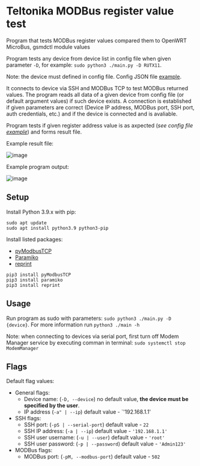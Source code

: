 # Teltonika MODBus register value test

Program that tests MODBus register values compared them to OpenWRT MicroBus, gsmdctl module values

Program tests any device from device list in config file when given parameter `-D`, for example: `sudo python3 ./main.py -D RUTX11`.

Note: the device must defined in config file. 
Config JSON file [example](config.json). 

It connects to device via SSH and MODBus TCP to test MODBus returned values.
The program reads all data of a given device from config file (or default argument values) if such device exists. 
A connection is established if given parameters are correct (Device IP address, MODBus port, SSH port, auth credentials, etc.) and if the device is connected and is avaliable.

Program tests if given register address value is as axpected (_see config file [example](config.json)_) and forms result file.

Example result file:

![image](https://user-images.githubusercontent.com/61172051/168070484-c8b7b992-4e5c-4058-9dde-883d23ada6ba.png)

Example program output:

![image](https://user-images.githubusercontent.com/61172051/168070573-825d15f7-1eb5-4f5f-86ef-8fd73ff64535.png)

## Setup
Install Python 3.9.x with pip:
```
sudo apt update
sudo apt install python3.9 python3-pip
```
Install listed packages:

- [pyModbusTCP](https://pypi.org/project/pyModbusTCP/)
- [Paramiko](https://docs.paramiko.org/)
- [reprint](https://github.com/Yinzo/reprint)
```
pip3 install pyModbusTCP
pip3 install paramiko
pip3 install reprint
```

## Usage
Run program as sudo with parameters: `sudo python3 ./main.py -D {device}`. For more information run `python3 ./main -h`

Note: when connecting to devices via serial port, first turn off Modem Manager service by executing comman in terminal: `sudo systemctl stop ModemManager`

## Flags
Default flag values:
- General flags:
  - Device name: (`-D, --device`) no default value, **the device must be specified by the user**.
  - IP address (`-a" | --ip`) default value - `'192.168.1.1'
- SSH flags:
  - SSH port: (`-pS | --serial-port`) default value - `22`
  - SSH IP address: (`-a | --ip`) default value - `'192.168.1.1'`
  - SSH user username: (`-u | --user`) default value - `'root'`
  - SSH user password: (`-p | --password`) default value - `'Admin123'`
- MODBus flags:
  - MODBus port: (`-pM, --modbus-port`) default value - `502`
